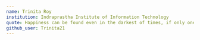 ```yaml
---
name: Trinita Roy
institution: Indraprastha Institute of Information Technology
quote: Happiness can be found even in the darkest of times, if only one remembers to turn on the light
github_user: Trinita21
---
```

